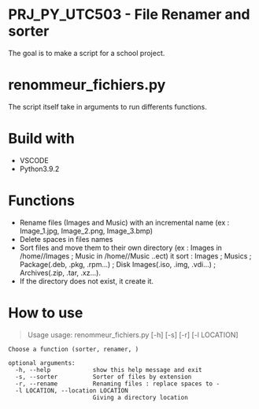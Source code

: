 # PRJ_PY_UTC503 - File Renamer and sorter
The goal is to make a script for a school project.
# renommeur_fichiers.py
The script itself take in arguments to run differents functions.
# Build with
- VSCODE
- Python3.9.2
# Functions
- Rename files (Images and Music) with an incremental name (ex : Image_1.jpg, Image_2.png, Image_3.bmp)
- Delete spaces in files names
- Sort files and move them to their own directory (ex : Images in /home/<user>/Images ; Music in /home/<user>/Music ..ect)
  it sort : Images ; Musics ; Package(.deb, .pkg, .rpm...) ; Disk Images(.iso, .img, .vdi...) ; Archives(.zip, .tar, .xz...).
- If the directory does not exist, it create it.
# How to use
  >Usage 
   usage: renommeur_fichiers.py [-h] [-s] [-r] [-l LOCATION]

    Choose a function (sorter, renamer, )

    optional arguments:
      -h, --help            show this help message and exit
      -s, --sorter          Sorter of files by extension
      -r, --rename          Renaming files : replace spaces to -
      -l LOCATION, --location LOCATION
                            Giving a directory location
